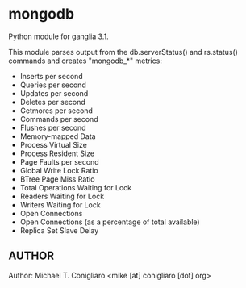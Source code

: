 mongodb
===============

Python module for ganglia 3.1.

This module parses output from the db.serverStatus() and rs.status() commands
and creates "mongodb_*" metrics:

 * Inserts per second
 * Queries per second
 * Updates per second
 * Deletes per second
 * Getmores per second
 * Commands per second
 * Flushes per second
 * Memory-mapped Data
 * Process Virtual Size
 * Process Resident Size
 * Page Faults per second
 * Global Write Lock Ratio
 * BTree Page Miss Ratio
 * Total Operations Waiting for Lock
 * Readers Waiting for Lock
 * Writers Waiting for Lock
 * Open Connections
 * Open Connections (as a percentage of total available)
 * Replica Set Slave Delay

## AUTHOR

Author: Michael T. Conigliaro &lt;mike [at] conigliaro [dot] org&gt;
